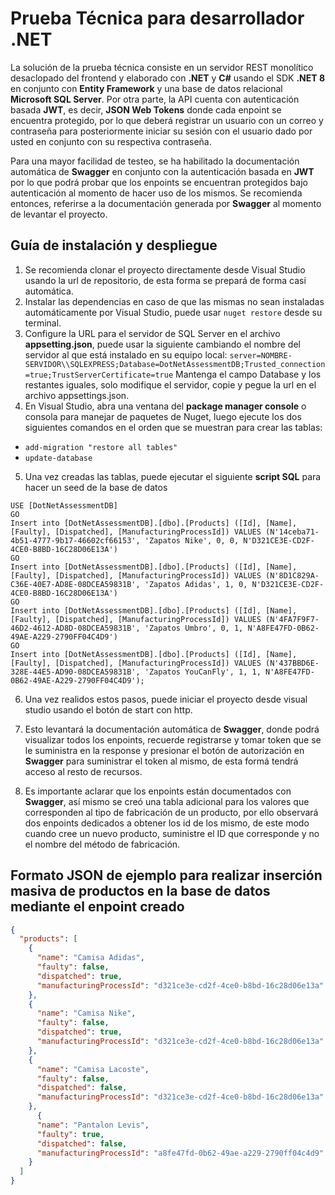 # Prueba Técnica para desarrollador .NET

La solución de la prueba técnica consiste en un servidor REST monolítico desaclopado del frontend y
elaborado con **.NET** y **C#** usando el SDK **.NET 8** en conjunto con **Entity Framework**
y una base de datos relacional **Microsoft SQL Server**. Por otra parte, la API
cuenta con autenticación basada **JWT**, es decir, **JSON Web Tokens** donde
cada enpoint se encuentra protegido, por lo que deberá registrar un usuario
con un correo y contraseña para posteriormente iniciar su sesión con el usuario dado
por usted en conjunto con su respectiva contraseña.

Para una mayor facilidad de testeo, se ha habilitado la documentación automática de
**Swagger** en conjunto con la autenticación basada en **JWT** por lo que podrá probar
que los enpoints se encuentran protegidos bajo autenticación al momento de hacer uso de
los mismos. Se recomienda entonces, referirse a la documentación generada por **Swagger** al
momento de levantar el proyecto.

## Guía de instalación y despliegue

1. Se recomienda clonar el proyecto directamente desde Visual Studio usando la url de repositorio, de esta forma se prepará de forma casi automática.
2. Instalar las dependencias en caso de que las mismas no sean instaladas automáticamente por Visual Studio, puede usar `nuget restore` desde su terminal.
3. Configure la URL para el servidor de SQL Server en el archivo **appsetting.json**, puede usar la siguiente cambiando el
   nombre del servidor al que está instalado en su equipo local:
   `server=NOMBRE-SERVIDOR\\SQLEXPRESS;Database=DotNetAssessmentDB;Trusted_connection=true;TrustServerCertificate=true`
   Mantenga el campo Database y los restantes iguales, solo modifique el servidor, copie y pegue la url en el archivo appsettings.json.
4. En Visual Studio, abra una ventana del **package manager console** o consola para manejar de paquetes de Nuget, luego ejecute
   los dos siguientes comandos en el orden que se muestran para crear las tablas:

- `add-migration "restore all tables"`
- `update-database`

5. Una vez creadas las tablas, puede ejecutar el siguiente **script SQL** para hacer un seed de la base de datos

```
USE [DotNetAssessmentDB]
GO
Insert into [DotNetAssessmentDB].[dbo].[Products] ([Id], [Name], [Faulty], [Dispatched], [ManufacturingProcessId]) VALUES (N'14ceba71-4b51-4777-9b17-46602cf66153', 'Zapatos Nike', 0, 0, N'D321CE3E-CD2F-4CE0-B8BD-16C28D06E13A')
GO
Insert into [DotNetAssessmentDB].[dbo].[Products] ([Id], [Name], [Faulty], [Dispatched], [ManufacturingProcessId]) VALUES (N'8D1C829A-C36E-40E7-AD8E-08DCEA59831B', 'Zapatos Adidas', 1, 0, N'D321CE3E-CD2F-4CE0-B8BD-16C28D06E13A')
GO
Insert into [DotNetAssessmentDB].[dbo].[Products] ([Id], [Name], [Faulty], [Dispatched], [ManufacturingProcessId]) VALUES (N'4FA7F9F7-46D2-4612-AD8D-08DCEA59831B', 'Zapatos Umbro', 0, 1, N'A8FE47FD-0B62-49AE-A229-2790FF04C4D9')
GO
Insert into [DotNetAssessmentDB].[dbo].[Products] ([Id], [Name], [Faulty], [Dispatched], [ManufacturingProcessId]) VALUES (N'437BBD6E-328E-44E5-AD90-08DCEA59831B', 'Zapatos YouCanFly', 1, 1, N'A8FE47FD-0B62-49AE-A229-2790FF04C4D9');
```

6. Una vez realidos estos pasos, puede iniciar el proyecto desde visual studio usando el botón de start con http.

7. Esto levantará la documentación automática de **Swagger**, donde podrá visualizar todos los enpoints, recuerde
   registrarse y tomar token que se le suministra en la response y presionar el botón de autorización en **Swagger**
   para suministrar el token al mismo, de esta formá tendrá acceso al resto de recursos.

8. Es importante aclarar que los enpoints están documentados con **Swagger**, así mismo se creó una tabla adicional
   para los valores que corresponden al tipo de fabricación de un producto, por ello observará dos enpoints dedicados
   a obtener los id de los mismo, de este modo cuando cree un nuevo producto, suministre el ID que corresponde y no el
   nombre del método de fabricación.

## Formato JSON de ejemplo para realizar inserción masiva de productos en la base de datos mediante el enpoint creado

```.json
{
  "products": [
    {
      "name": "Camisa Adidas",
      "faulty": false,
      "dispatched": true,
      "manufacturingProcessId": "d321ce3e-cd2f-4ce0-b8bd-16c28d06e13a"
    },
    {
      "name": "Camisa Nike",
      "faulty": false,
      "dispatched": true,
      "manufacturingProcessId": "d321ce3e-cd2f-4ce0-b8bd-16c28d06e13a"
    },
    {
      "name": "Camisa Lacoste",
      "faulty": false,
      "dispatched": false,
      "manufacturingProcessId": "d321ce3e-cd2f-4ce0-b8bd-16c28d06e13a"
    },
      {
      "name": "Pantalon Levis",
      "faulty": true,
      "dispatched": false,
      "manufacturingProcessId": "a8fe47fd-0b62-49ae-a229-2790ff04c4d9"
    }
  ]
}
```
